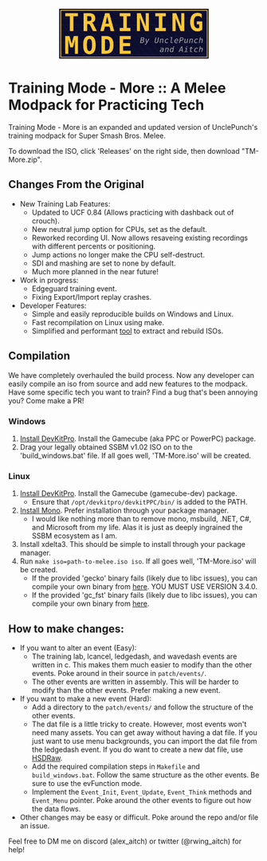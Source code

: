 ﻿<p align="center"><img src="Logos/Training-Mode-banner.png"  alt=""  width="300"/></p>

# Training Mode - More :: A Melee Modpack for Practicing Tech

Training Mode - More is an expanded and updated version of UnclePunch's training modpack for Super Smash Bros. Melee.

[comment]: <> (To download the ISO, click 'Releases' on the right side, then download "TM-More.zip".
Unzip, then drag your melee iso on the 'Drag Vanilla Melee Here.bat' file.
Feel free to file an issue to request a new feature!)

To download the ISO, click 'Releases' on the right side, then download "TM-More.zip".

## Changes From the Original
- New Training Lab Features:
    - Updated to UCF 0.84 (Allows practicing with dashback out of crouch).
    - New neutral jump option for CPUs, set as the default.
    - Reworked recording UI. Now allows resaveing existing recordings with different percents or positioning.
    - Jump actions no longer make the CPU self-destruct.
    - SDI and mashing are set to none by default.
    - Much more planned in the near future!
- Work in progress:
    - Edgeguard training event.
    - Fixing Export/Import replay crashes.
- Developer Features:
    - Simple and easily reproducible builds on Windows and Linux.
    - Fast recompilation on Linux using make.
    - Simplified and performant [tool](https://github.com/AlexanderHarrison/gc_fst) to extract and rebuild ISOs.

## Compilation

We have completely overhauled the build process.
Now any developer can easily compile an iso from source and add new features to the modpack.
Have some specific tech you want to train? Find a bug that's been annoying you? Come make a PR!

### Windows
1. [Install DevKitPro](https://github.com/devkitPro/installer/releases/latest). Install the Gamecube (aka PPC or PowerPC) package.
2. Drag your legally obtained SSBM v1.02 ISO on to the 'build_windows.bat' file. If all goes well, 'TM-More.iso' will be created.

### Linux
1. [Install DevKitPro](https://devkitpro.org/wiki/Getting_Started#Unix-like_platforms). Install the Gamecube (gamecube-dev) package.
    - Ensure that `/opt/devkitpro/devkitPPC/bin/` is added to the PATH.
2. [Install Mono](https://www.mono-project.com/download/stable/#download-lin). Prefer installation through your package manager.
    - I would like nothing more than to remove mono, msbuild, .NET, C#, and Microsoft from my life. 
    Alas it is just as deeply ingrained the SSBM ecosystem as I am.
3. Install xdelta3. This should be simple to install through your package manager.
4. Run `make iso=path-to-melee.iso iso`. If all goes well, 'TM-More.iso' will be created.
    - If the provided 'gecko' binary fails (likely due to libc issues), you can compile your own binary from [here](https://github.com/JLaferri/gecko). YOU MUST USE VERSION 3.4.0.
    - If the provided 'gc_fst' binary fails (likely due to libc issues), you can compile your own binary from [here](https://github.com/AlexanderHarrison/gc_fst).

## How to make changes:  
- If you want to alter an event (Easy):
    - The training lab, lcancel, ledgedash, and wavedash events are written in c. This makes them much easier to modify than the other events. Poke around in their source in `patch/events/`.
    - The other events are written in assembly. This will be harder to modify than the other events. Prefer making a new event.
- If you want to make a new event (Hard):
    - Add a directory to the `patch/events/` and follow the structure of the other events.
    - The dat file is a little tricky to create. However, most events won't need many assets. You can get away without having a dat file. If you just want to use menu backgrounds, you can import the dat file from the ledgedash event. If you do want to create a new dat file, use [HSDRaw](https://github.com/Ploaj/HSDLib).
    - Add the required compilation steps in `Makefile` and `build_windows.bat`. Follow the same structure as the other events. Be sure to use the evFunction mode.
    - Implement the `Event_Init`, `Event_Update`, `Event_Think` methods and `Event_Menu` pointer. Poke around the other events to figure out how the data flows.
- Other changes may be easy or difficult. Poke around the repo and/or file an issue.

Feel free to DM me on discord (alex_aitch) or twitter (@rwing_aitch) for help!
